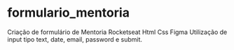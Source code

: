 # formulario_mentoria
Criação de formulário de Mentoria Rocketseat
Html
Css
Figma
Utilização de input tipo text, date, email, password e submit.
